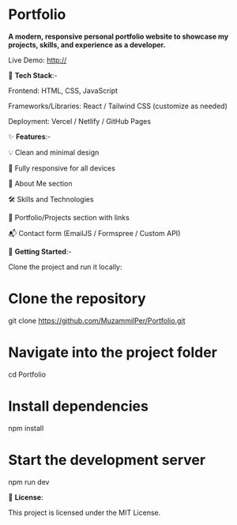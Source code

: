 # Portfolio

**A modern, responsive personal portfolio website to showcase my projects, skills, and experience as a developer.**

Live Demo: [http://](https://portfolio-muzammil-as-projects.vercel.app/ )

🧰 **Tech Stack**:-

Frontend: HTML, CSS, JavaScript

Frameworks/Libraries: React / Tailwind CSS (customize as needed)

Deployment: Vercel / Netlify / GitHub Pages

✨ **Features**:-

💡 Clean and minimal design

📱 Fully responsive for all devices

🧑 About Me section

🛠️ Skills and Technologies

📁 Portfolio/Projects section with links

📬 Contact form (EmailJS / Formspree / Custom API)

🚀 **Getting Started**:-

Clone the project and run it locally:

# Clone the repository
git clone https://github.com/MuzammilPer/Portfolio.git

# Navigate into the project folder
cd Portfolio

# Install dependencies
npm install

# Start the development server
npm run dev

📝 **License**:

This project is licensed under the MIT License.


